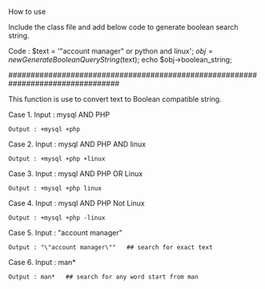 How to use

Include the class file and add below code to generate boolean search string. 

Code :
$text = '"account manager" or python and linux';
$obj  = new GenerateBooleanQueryString($text);
echo $obj->boolean_string;


#################################################################################


This function is use to convert text to Boolean compatible string.

Case 1.
	Input :  mysql AND PHP
	
	Output : +mysql +php
	
	
Case 2.
	Input :  mysql AND PHP AND linux
	
	Output : +mysql +php +linux


Case 3.
	Input :  mysql AND PHP OR Linux
	
	Output : +mysql +php linux
	

Case 4.
	Input :  mysql AND PHP Not Linux
	
	Output : +mysql +php -linux
	

Case 5.
	Input :  "account manager"
	
	Output : "\"account manager\""   ## search for exact text 
	

Case 6.
	Input :  man*
	
	Output : man*   ## search for any word start from man 
		